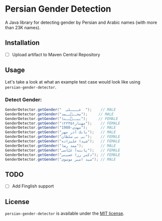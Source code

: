 # Persian Gender Detection

A Java library for detecting gender by Persian and Arabic names (with more than 23K names).

## Installation

- [ ] Upload artifact to Maven Central Repository

## Usage

Let's take a look at what an example test case would look like using `persian-gender-detector`.

### Detect Gender:

```java
GenderDetector.getGender("  عــــلی  ");    // MALE
GenderDetector.getGender("محــ🌚ــمد");     // MALE
GenderDetector.getGender("بیــ🥲ــتا");     // FEMALE
GenderDetector.getGender("۱۲۳مهناز۴۵۶");    // FEMALE
GenderDetector.getGender("مهدي-1980");      // MALE
GenderDetector.getGender("بابك آذر مهر");   // MALE
GenderDetector.getGender("بی بی سلطان");    // FEMALE
GenderDetector.getGender("شیدا علیزاده");   // FEMALE
GenderDetector.getGender("ممد رضا");        // MALE
GenderDetector.getGender("پانته‌آ عَبّاسی");   // FEMALE
GenderDetector.getGender("دکتر رزا حسینی"); // FEMALE
GenderDetector.getGender("سید امیر موسوی"); // MALE
```

## TODO

- [ ] Add Finglish support

## License

`persian-gender-detector` is available under the [MIT license](https://github.com/armanyazdi/persian-gender-detection/blob/master/LICENSE).